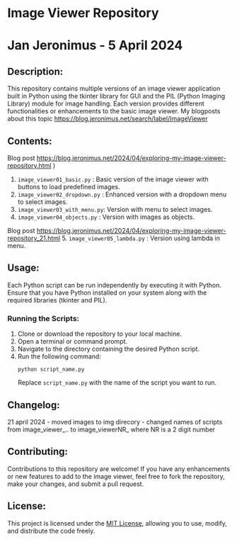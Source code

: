 # Image Viewer Repository
# Jan Jeronimus - 5 April 2024

## Description:
This repository contains multiple versions of an image viewer application built in Python using the tkinter library for GUI and the PIL (Python Imaging Library) module for image handling. Each version provides different functionalities or enhancements to the basic image viewer.
My blogposts about this topic https://blog.jeronimus.net/search/label/ImageViewer

## Contents:

Blog post https://blog.jeronimus.net/2024/04/exploring-my-image-viewer-repository.html )
1. `image_viewer01_basic.py`    : Basic version of the image viewer with buttons to load predefined images.
2. `image_viewer02_dropdown.py` : Enhanced version with a dropdown menu to select images.
3. `image_viewer03_with_menu.py`: Version with menu to select images.
4. `image_viewer04_objects.py`  : Version with images as objects.

Blog post https://blog.jeronimus.net/2024/04/exploring-my-image-viewer-repository_21.html 
5. `image_viewer05_lambda.py`   : Version using lambda in menu.




## Usage:
Each Python script can be run independently by executing it with Python. Ensure that you have Python installed on your system along with the required libraries (tkinter and PIL).

### Running the Scripts:
1. Clone or download the repository to your local machine.
2. Open a terminal or command prompt.
3. Navigate to the directory containing the desired Python script.
4. Run the following command:
    ```
    python script_name.py
    ```
    Replace `script_name.py` with the name of the script you want to run.

## Changelog:
21 april 2024 
    - moved images to img direcory
    - changed names of scripts from image_viewer_.. to image_viewerNR_ where NR is a 2 digit number


## Contributing:
Contributions to this repository are welcome! If you have any enhancements or new features to add to the image viewer, feel free to fork the repository, make your changes, and submit a pull request.

## License:
This project is licensed under the [MIT License](LICENSE), allowing you to use, modify, and distribute the code freely.

